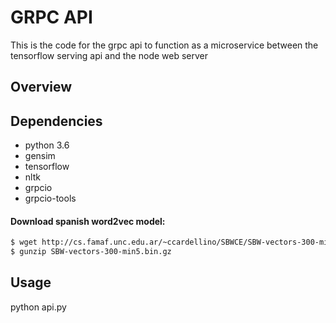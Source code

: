 # GRPC API
This is the code for the grpc api to function as a microservice between the tensorflow serving api and the node web server
## Overview

## Dependencies

- python 3.6
- gensim
- tensorflow
- nltk
- grpcio 
- grpcio-tools

#### Download spanish word2vec model:

```sh
$ wget http://cs.famaf.unc.edu.ar/~ccardellino/SBWCE/SBW-vectors-300-min5.bin.gz
$ gunzip SBW-vectors-300-min5.bin.gz
```

## Usage

python api.py
